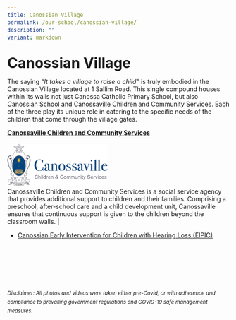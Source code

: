 ```yaml
---
title: Canossian Village
permalink: /our-school/canossian-village/
description: ""
variant: markdown
---
```

<b><font size="6">Canossian Village</font></b>

The saying <em>“It takes a village to raise a child”</em> is truly embodied in the Canossian Village located at 1 Sallim Road. This single compound houses within its walls not just Canossa Catholic Primary School, but also Canossian School and Canossaville Children and Community Services. Each of the three play its unique role in catering to the specific needs of the children that come through the village gates.

<b><a href="https://canossaville.org.sg/">Canossaville Children and Community Services</a></b>
<br><br>
<img src="/images/Our%20School/Village%201.png" style="width:45%;margin-right:px" align="">
<br>
Canossaville Children and Community Services&nbsp;is a social service agency that provides additional support to children and their families. Comprising a preschool, after-school care and a child development unit, Canossaville ensures that continuous support is given to the children beyond the classroom walls. |
* [Canossian Early Intervention for Children with Hearing Loss (EIPIC)](/files/Forms%20and%20Guides/EIPIC_Flyer_A5_2.pdf)


<br><br><br><br><br><br>
<sup>_Disclaimer: All photos and videos were taken either pre-Covid, or with adherence and compliance to prevailing government regulations and COVID-19 safe management measures._</sup>